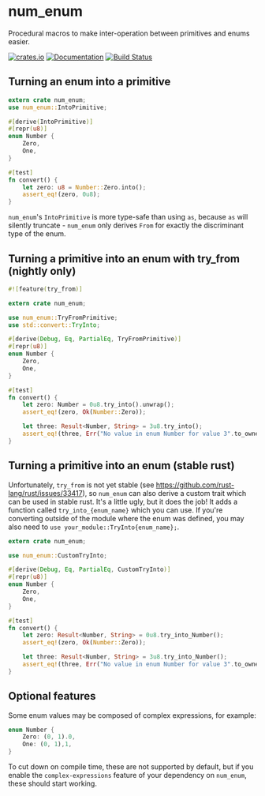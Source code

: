 num_enum
========

Procedural macros to make inter-operation between primitives and enums easier.

[![crates.io](https://img.shields.io/crates/v/num_enum.svg)](https://crates.io/crates/num_enum)
[![Documentation](https://docs.rs/num_enum/badge.svg)](https://docs.rs/num_enum)
[![Build Status](https://travis-ci.org/illicitonion/num_enum.svg?branch=master)](https://travis-ci.org/illicitonion/num_enum)

Turning an enum into a primitive
--------------------------------

```rust
extern crate num_enum;
use num_enum::IntoPrimitive;

#[derive(IntoPrimitive)]
#[repr(u8)]
enum Number {
    Zero,
    One,
}

#[test]
fn convert() {
    let zero: u8 = Number::Zero.into();
    assert_eq!(zero, 0u8);
}
```

`num_enum`'s `IntoPrimitive` is more type-safe than using `as`, because `as` will silently truncate - `num_enum` only derives `From` for exactly the discriminant type of the enum.

Turning a primitive into an enum with try_from (nightly only)
-------------------------------------------------------------

```rust
#![feature(try_from)]

extern crate num_enum;

use num_enum::TryFromPrimitive;
use std::convert::TryInto;

#[derive(Debug, Eq, PartialEq, TryFromPrimitive)]
#[repr(u8)]
enum Number {
    Zero,
    One,
}

#[test]
fn convert() {
    let zero: Number = 0u8.try_into().unwrap();
    assert_eq!(zero, Ok(Number::Zero));

    let three: Result<Number, String> = 3u8.try_into();
    assert_eq!(three, Err("No value in enum Number for value 3".to_owned()));
}
```

Turning a primitive into an enum (stable rust)
----------------------------------------------

Unfortunately, `try_from` is not yet stable (see https://github.com/rust-lang/rust/issues/33417), so `num_enum` can also derive a custom trait which can be used in stable rust. It's a little ugly, but it does the job! It adds a function called `try_into_{enum_name}` which you can use. If you're converting outside of the module where the enum was defined, you may also need to `use your_module::TryInto{enum_name};`.

```rust
extern crate num_enum;

use num_enum::CustomTryInto;

#[derive(Debug, Eq, PartialEq, CustomTryInto)]
#[repr(u8)]
enum Number {
    Zero,
    One,
}

#[test]
fn convert() {
    let zero: Result<Number, String> = 0u8.try_into_Number();
    assert_eq!(zero, Ok(Number::Zero));

    let three: Result<Number, String> = 3u8.try_into_Number();
    assert_eq!(three, Err("No value in enum Number for value 3".to_owned()));
}
```

Optional features
-----------------

Some enum values may be composed of complex expressions, for example:

```rust
enum Number {
    Zero: (0, 1).0,
    One: (0, 1),1,
}
```

To cut down on compile time, these are not supported by default, but if you enable the `complex-expressions` feature of your dependency on `num_enum`, these should start working.
